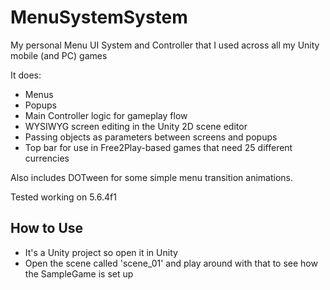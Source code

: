 # MenuSystemSystem
My personal Menu UI System and Controller that I used across all my Unity mobile (and PC) games


It does:
* Menus
* Popups
* Main Controller logic for gameplay flow
* WYSIWYG screen editing in the Unity 2D scene editor
* Passing objects as parameters between screens and popups
* Top bar for use in Free2Play-based games that need 25 different currencies


Also includes DOTween for some simple menu transition animations.


Tested working on 5.6.4f1 


## How to Use

* It's a Unity project so open it in Unity
* Open the scene called 'scene_01' and play around with that to see how the SampleGame is set up
